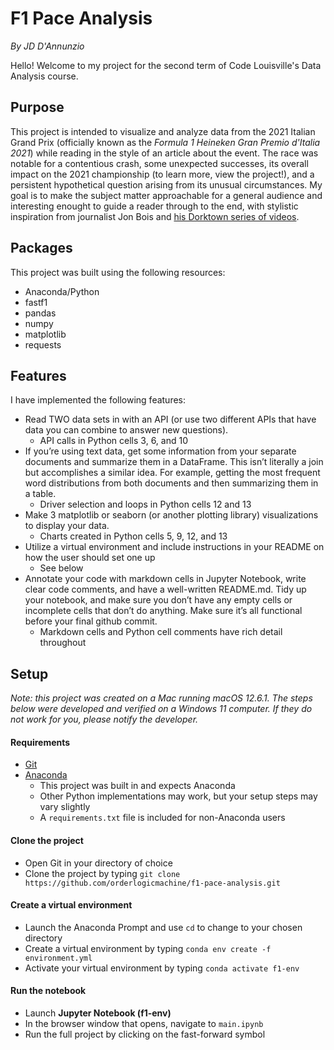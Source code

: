 # F1 Pace Analysis

*By JD D'Annunzio*

Hello! Welcome to my project for the second term of Code Louisville's Data Analysis course.

## Purpose

This project is intended to visualize and analyze data from the 2021 Italian Grand Prix (officially known as the *Formula 1 Heineken Gran Premio d'Italia 2021*) while reading in the style of an article about the event. The race was notable for a contentious crash, some unexpected successes, its overall impact on the 2021 championship (to learn more, view the project!), and a persistent hypothetical question arising from its unusual circumstances. My goal is to make the subject matter approachable for a general audience and interesting enought to guide a reader through to the end, with stylistic inspiration from journalist Jon Bois and [his Dorktown series of videos](https://www.youtube.com/playlist?list=PLUXSZMIiUfFTxGgtC_DSPolFqD7KlcZ17).

## Packages

This project was built using the following resources:
* Anaconda/Python
* fastf1
* pandas
* numpy
* matplotlib
* requests

## Features

I have implemented the following features:

* Read TWO data sets in with an API (or use two different APIs that have data you can combine to answer new questions).
    * API calls in Python cells 3, 6, and 10
* If you’re using text data, get some information from your separate documents and summarize them in a DataFrame. This isn’t literally a join but accomplishes a similar idea. For example, getting the most frequent word distributions from both documents and then summarizing them in a table.
    * Driver selection and loops in Python cells 12 and 13
* Make 3 matplotlib or seaborn (or another plotting library) visualizations to display your data.
    * Charts created in Python cells 5, 9, 12, and 13
* Utilize a virtual environment and include instructions in your README on how the user should set one up
    * See below
* Annotate your code with markdown cells in Jupyter Notebook, write clear code comments, and have a well-written README.md. Tidy up your notebook, and make sure you don’t have any empty cells or incomplete cells that don’t do anything. Make sure it’s all functional before your final github commit.
    * Markdown cells and Python cell comments have rich detail throughout

## Setup

*Note: this project was created on a Mac running macOS 12.6.1. The steps below were developed and verified on a Windows 11 computer. If they do not work for you, please notify the developer.*

#### Requirements
* [Git](https://git-scm.com/downloads)
* [Anaconda](https://www.anaconda.com/)
    * This project was built in and expects Anaconda
    * Other Python implementations may work, but your setup steps may vary slightly
    * A `requirements.txt` file is included for non-Anaconda users

#### Clone the project
* Open Git in your directory of choice
* Clone the project by typing `git clone https://github.com/orderlogicmachine/f1-pace-analysis.git`

#### Create a virtual environment
* Launch the Anaconda Prompt and use `cd` to change to your chosen directory
* Create a virtual environment by typing `conda env create -f environment.yml`
* Activate your virtual environment by typing `conda activate f1-env`
    
#### Run the notebook
* Launch **Jupyter Notebook (f1-env)**
* In the browser window that opens, navigate to `main.ipynb`
* Run the full project by clicking on the fast-forward symbol
